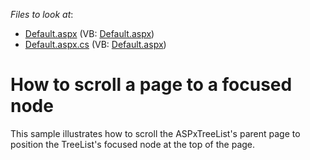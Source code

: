 <!-- default file list -->
*Files to look at*:

* [Default.aspx](./CS/WebSite/Default.aspx) (VB: [Default.aspx](./VB/WebSite/Default.aspx))
* [Default.aspx.cs](./CS/WebSite/Default.aspx.cs) (VB: [Default.aspx](./VB/WebSite/Default.aspx))
<!-- default file list end -->
# How to scroll a page to a focused node


<p>This sample illustrates how to scroll the ASPxTreeList's parent page to position the TreeList's focused node at the top of the page.</p>

<br/>


